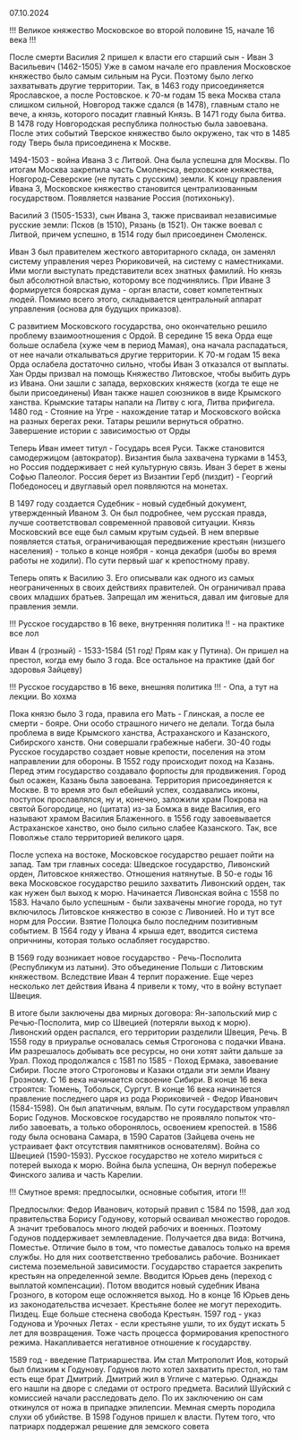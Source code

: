 
07.10.2024 

!!! Великое княжество Московское во второй половине 15, начале 16 века !!!


После смерти Василия 2 пришел к власти его старший сын - Иван 3 Васильевич (1462-1505)
Уже в самом начале его правления Московское княжество было самым сильным на Руси. Поэтому было легко захватывать другие территории. Так, в 1463 году присоединяется Ярославское, а после Ростовское. к 70-м годам 15 века Москва стала слишком сильной, Новгород также сдался (в 1478), главным стало не вече, а князь, которого посадит главный Князь. В 1471 году была битва. В 1478 году Новгородская республика полностью была завоевана. После этих событий Тверское княжество было окружено, так что в 1485 году Тверь была присоединена к Москве.

1494-1503 - война Ивана 3 с Литвой. Она была успешна для Москвы. По итогам Москва закрепила часть Смоленска, верховские княжества, Новгород-Северские (не путать с русским) земли. К концу правления Ивана 3, Московское княжество становится централизованным государством. Появляется название Россия (потихоньку). 

Василий 3 (1505-1533), сын Ивана 3, также присваивал независимые русские земли: Псков (в 1510), Рязань (в 1521). Он также воевал с Литвой, причем успешно, в 1514 году был присоединен Смоленск. 

Иван 3 был правителем жесткого авторитарного склада, он заменял систему управления через Рюриковичей, на систему с наместниками. Ими могли выступать представители всех знатных фамилий. Но князь был абсолютной властью, которому все подчинялись. При Иване 3 формируется боярская дума - орган власти, совет компетентных людей. Помимо всего этого, складывается центральный аппарат управления (основа для будущих приказов).

С развитием Московского государства,  оно окончательно решило проблему взаимоотношения с Ордой. В середине 15 века Орда еще больше ослабела (хуже чем в период Мамая), она начала распадаться, от нее начали откалываться другие территории. К 70-м годам 15 века Орда ослабела достаточно сильно, чтобы Иван 3 отказался от выплаты. 
Хан Орды призвал на помощь Княжество Литовское, чтобы выбить дурь из Ивана. Они зашли с запада, верховских княжеств (когда те еще не были присоединены) Иван также нашел союзников в виде Крымского ханства. Крымские татары напали на Литву с юга, Литва прифигела.
1480 год - Стояние на Угре - нахождение татар и Московского войска на разных берегах реки. Татары решили вернуться обратно. Завершение истории с зависимостью от Орды

Теперь Иван имеет титул - Государь всея Руси. Также становится самодержицом (автократор). Византия была захвачена турками в 1453, но Россия поддерживает с ней культурную связь. Иван 3 берет в жены Софью Палеолог. Россия берет из Византии Герб (пиздит) - Георгий Победоносец и двуглавый орел появляются на монетах. 

В 1497 году создается Судебник - новый судебный документ, утвержденный Иваном 3. Он был подробнее, чем русская правда, лучше соответствовал современной правовой ситуации. Князь Московский все еще был самым крутым судьей. В нем впервые появляется статья, ограничивающая передвижение крестьян (низшего населения) - только в конце ноября - конца декабря (шобы во время работы не ходили). По сути первый шаг к крепостному праву. 

Теперь опять к Василию 3. Его описывали как одного из самых неограниченных в своих действиях правителей. Он ограничивал права своих младших братьев. Запрещал им жениться, давал им фиговые для правления земли.

!!! Русское государство в 16 веке, внутренняя политика !! - на практике все лол 

Иван 4 (грозный) - 1533-1584 (51 год! Прям как у Путина). Он пришел на престол, когда ему было 3 года. Все остальное на практике (дай бог здоровья Зайцеву)

!!! Русское государство в 16 веке, внешняя политика !!! - Опа, а тут на лекции. Во хохма

Пока князю было 3 года, правила его Мать - Глинская, а после ее смерти - бояре. Они особо страшного ничего не делали. Тогда была проблема в виде Крымского ханства, Астраханского и Казанского, Сибирского ханств. Они совершали грабежные набеги. 30-40 годы Русское государство создает новые крепости, поселения на этом направлении для обороны. В 1552 году происходит поход на Казань. Перед этим государство создавало форпосты для продвижения. Город был осажен, Казань была завоевана. Территория присоединяется к Москве. В то время это был ебейший успех, создавались иконы, поступок прославлялся, ну и, конечно, заложили храм Покрова на святой Богородице, но (цитата) из-за Бомжа в виде Василия, его называют храмом Василия Блаженного. в 1556 году завоевывается Астраханское ханство, оно было сильно слабее Казанского. Так, все Поволжье стало территорией великого царя. 

После успеха на востоке, Московское государство решает пойти на запад. Там три главных соседа: Шведское государство, Ливонский орден, Литовское княжество. Отношения натянутые. В 50-е годы 16 века Московское государство решило захватить Ливонский орден, так как нужен был выход к морю.
Начинается Ливонская война с 1558 по 1583. 
Начало было успешным - были захвачены многие города, но тут включилось Литовское княжество в союзе с Ливонией. Но и тут все норм для России. Взятие Полоцка было последним позитивным событием. В 1564 году у Ивана 4 крыша едет, вводится система опричнины, которая только ослабляет государство. 

В 1569 году возникает новое государство - Речь-Посполита (Республикум из латыни). Это объединение Польши с Литовским княжеством. Вследствие Иван 4 терпит поражение. Еще через несколько лет действия Ивана 4 привели к тому, что в войну вступает Швеция. 

В итоге были заключены два мирных договора: Ян-запольский мир с Речью-Посполита, мир со Швецией (потеряли выход к морю). 
Ливонский орден распался, его территории разделили Швеция, Речь. 
В 1558 году в приуралье основалась семья Строгонова с подачки Ивана. Им разрешалось добывать все ресурсы, но они хотят зайти дальше за Урал. Поход продолжался с 1581 по 1585 - Поход Ермака, завоевание Сибири. После этого Строгоновы и Казаки отдали эти земли Ивану Грозному. 
С 16 века начинается освоение  Сибири. В конце 16 века строятся: Тюмень, Тобольск, Сургут. 
В конце 16 века начинается правление последнего царя из рода Рюриковичей - Федор Иванович (1584-1598). Он был апатичным, вялым. По сути государством управлял Борис Годунов. Московское государство не проявляло попыток что-либо завоевать, а только оборонялось, освоением крепостей. 
в 1586 году была основана Самара, в 1590 Саратов (Зайцева очень не устраивает факт отсутствия памятников основателям). 
Война со Швецией (1590-1593). Русское государство не хотело мириться с потерей выхода к морю. Война была успешна, Он вернул побережье Финского залива и часть Карелии. 

!!! Смутное время: предпосылки, основные события, итоги !!!

Предпосылки: 
Федор Иванович, который правил с 1584 по 1598, дал ход правительства Борису Годунову, который осваивал множество городов. А значит требовалось много людей рабочих и военных. Поэтому Годунов поддерживает землевладение. Получается два вида: Вотчина, Поместье. Отличие было в том, что поместье давалось только на время службы. Но для них соответственно требовались рабочие. Возникает система поземельной зависимости. Государство старается закрепить крестьян на определенной земле. Вводится Юрьев день (переход с выплатой компенсации). Потом вводится новый судебник Ивана Грозного, в котором еще осложняется выход. Но в конце 16 Юрьев день из законодательства исчезает. Крестьяне более не могут переходить. Пиздец. Еще больше стеснена свобода Крестьян. 
1597 год - указ Годунова и  Урочных Летах - если крестьяне ушли, то их будут искать 5 лет для возвращения. Тоже часть процесса формирования крепостного режима. 
Накапливается негативное отношение к государству. 

1589 год - введение Патриаршества. Им стал Митрополит Иов, который был близким к Годунову. Годунов люто хотел захватить престол, но там есть еще брат Дмитрий. Дмитрий жил в Угличе с матерью. Однажды его нашли на дворе с следами от острого предмета. Василий Шуйский с комиссией начали расследовать дело. По их заключению он сам откинулся от ножа в припадке эпилепсии. Мемная смерть породила слухи об убийстве. 
В 1598 Годунов пришел к власти. Путем того, что патриарх поддержал решение для земского совета 
